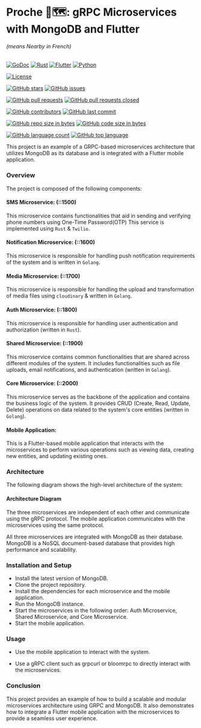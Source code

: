 # Proche 🧭🗺️: gRPC Microservices with MongoDB and Flutter

###### (means Nearby in French)

[//]: # ([![Coverage Status]&#40;https://coveralls.io/repos/github/quabynah-bilson/proche/badge.svg?branch=master&#41;]&#40;https://coveralls.io/github/quabynah-bilson/proche?branch=dev&#41;)

[//]: # ([![Go Report Card]&#40;https://goreportcard.com/badge/github.com/quabynah-bilson/proche&#41;]&#40;https://goreportcard.com/report/github.com/quabynah-bilson/proche&#41;)
[![GoDoc](https://godoc.org/github.com/quabynah-bilson/proche?status.svg)](https://godoc.org/github.com/quabynah-bilson/proche)
[![Rust](https://img.shields.io/badge/rust-%23000000.svg?style=for-the-badge&logo=rust&logoColor=white)](https://github.com/quabynah-bilson/proche)
[![Flutter](https://img.shields.io/badge/Flutter-%2302569B.svg?style=for-the-badge&logo=Flutter&logoColor=white)](https://github.com/quabynah-bilson/proche)
[![Python](https://img.shields.io/badge/python-3670A0?style=for-the-badge&logo=python&logoColor=ffdd54)](https://github.com/quabynah-bilson/proche)

[![License](https://img.shields.io/badge/license-MIT-blue.svg)](https://raw.githubusercontent.com/quabynah-bilson/proche/master/LICENSE)

[![GitHub stars](https://img.shields.io/github/stars/quabynah-bilson/proche.svg?style=social&label=Star)](https://github.com/quabynah-bilson/proche/stargazers)
[![GitHub issues](https://img.shields.io/github/issues/quabynah-bilson/proche.svg)](https://github.com/quabynah-bilson/proche/issues)

[![GitHub pull requests](https://img.shields.io/github/issues-pr/quabynah-bilson/proche.svg)](https://github.com/quabynah-bilson/proche/pulls)
[![GitHub pull requests closed](https://img.shields.io/github/issues-pr-closed/quabynah-bilson/proche.svg)](https://github.com/quabynah-bilson/proche/pulls)

[![GitHub contributors](https://img.shields.io/github/contributors/quabynah-bilson/proche.svg)](https://github.com/quabynah-bilson/proche/settings/access?query=filter%3Acollaborators)
[![GitHub last commit](https://img.shields.io/github/last-commit/quabynah-bilson/proche.svg)](https://github.com/quabynah-bilson/proche/commits/dev)

[![GitHub repo size in bytes](https://img.shields.io/github/repo-size/quabynah-bilson/proche.svg)](https://github.com/quabynah-bilson/proche)
[![GitHub code size in bytes](https://img.shields.io/github/languages/code-size/quabynah-bilson/proche.svg)](https://github.com/quabynah-bilson/proche)

[![GitHub language count](https://img.shields.io/github/languages/count/quabynah-bilson/proche.svg)](https://github.com/quabynah-bilson/proche)
[![GitHub top language](https://img.shields.io/github/languages/top/quabynah-bilson/proche.svg)](https://github.com/quabynah-bilson/proche)

This project is an example of a GRPC-based microservices architecture that utilizes MongoDB as its database and is
integrated with a Flutter mobile application.

### Overview

The project is composed of the following components:

#### SMS Microservice: (::1500)

This microservice contains functionalities that aid in sending and verifying phone numbers using
One-Time Password(OTP) This service is implemented using `Rust` & `Twilio`.

#### Notification Microservice: (::1600)

This microservice is responsible for handling push notification requirements of the system and is written
in `Golang`.

#### Media Microservice: (::1700)

This microservice is responsible for handling the upload and transformation of media files using `cloudinary` & written
in `Golang`.

#### Auth Microservice: (::1800)

This microservice is responsible for handling user authentication and authorization (written in `Rust`).

#### Shared Microservice: (::1900)

This microservice contains common functionalities that are shared across different modules of the
system. It includes functionalities such as file uploads, email notifications, and authentication (written in `Golang`).

#### Core Microservice: (::2000)

This microservice serves as the backbone of the application and contains the business logic of the
system. It provides CRUD (Create, Read, Update, Delete) operations on data related to the system's
core entities (written in `Golang`).

#### Mobile Application:

This is a Flutter-based mobile application that interacts with the microservices to perform various
operations such as viewing data, creating new entities, and updating existing ones.

### Architecture

The following diagram shows the high-level architecture of the system:

#### Architecture Diagram

The three microservices are independent of each other and communicate using the gRPC protocol. The mobile application
communicates with the microservices using the same protocol.

All three microservices are integrated with MongoDB as their database. MongoDB is a NoSQL document-based database that
provides high performance and scalability.

### Installation and Setup

- Install the latest version of MongoDB.
- Clone the project repository.
- Install the dependencies for each microservice and the mobile application.
- Run the MongoDB instance.
- Start the microservices in the following order: Auth Microservice, Shared Microservice, and Core Microservice.
- Start the mobile application.

### Usage

- Use the mobile application to interact with the system.

- Use a gRPC client such as grpcurl or bloomrpc to directly interact with the microservices.

### Conclusion

This project provides an example of how to build a scalable and modular microservices architecture using GRPC and
MongoDB. It also demonstrates how to integrate a Flutter mobile application with the microservices to provide a seamless
user experience.

[//]: # (https://medium.com/javarevisited/10-microservices-design-principles-every-developer-should-know-44f2f69e960f)

[//]: # (https://github.com/Ileriayo/markdown-badges#markdown-badges)
